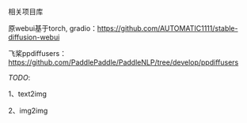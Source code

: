相关项目库

原webui基于torch, gradio：https://github.com/AUTOMATIC1111/stable-diffusion-webui

飞桨ppdiffusers：https://github.com/PaddlePaddle/PaddleNLP/tree/develop/ppdiffusers

*TODO*:

1、text2img

2、img2img
